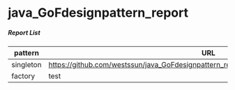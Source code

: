 # java_GoFdesignpattern_report
##### Report List
| pattern   | URL                            | 
|-----------|--------------------------------|
| singleton | https://github.com/westssun/java_GoFdesignpattern_report/blob/master/report/_01_singleton.md |
| factory   | test                           |